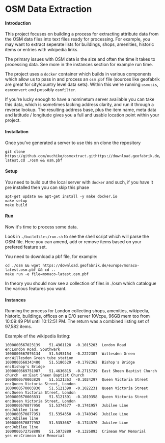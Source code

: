# OSM Data Extraction

#### Introduction

This project focuses on building a process for extracting attribute data from the OSM data files into text files ready for processing.  For example, you may want to extract seperate lists for buildings, shops, amenities, historic items or entries with wikipedia links.

The primary issues with OSM data is the size and often the time it takes to processing data.  See more in the instances section for example run time.

The project uses a ```docker``` container which builds in various components which allow us to pass in and process an ```osm.pbf``` file (sources like geofabrik are great for city/country level data sets).  Within this we're running ```osmosis```, ```osmconvert``` and possibly ```osmfilter```.  

If you're lucky enough to have a nominetum server available you can take this data, which is sometimes lacking address clarity, and run it through a reverse lookup.  The resulting address base, plus the item name, meta data and latitude / longitude gives you a full and usable location point within your project.

#### Installation
Once you've generated a server to use this on clone the repository

```
git clone https://github.com/ouchiko/osmextract.githttps://download.geofabrik.de/europe/monaco-latest.cd ./osm && osm.pbf
```

#### Setup
You need to build out the local server with ```docker``` and such, if you have it pre installed then you can skip this phase

```
apt-get update && apt-get install -y make docker.io
make setup
make build
````

#### Run
Now it's time to process some data.

Look in ```./buildfiles/run.sh``` to see the shell script which will parse the OSM file.  Here you can amend, add or remove items based on your prefered feature set.

You need to download a pbf file, for example:

```
cd ./osm && wget https://download.geofabrik.de/europe/monaco-latest.osm.pbf && cd ..
make run -e file=monaco-latest.osm.pbf
```

In theory you should now see a collection of files in ./osm which catalogue the various features you want.

#### Instances

Running the process for London collecting shops, amenities, wikipedia, historic, buildings, offices on a D/O server 10Vcpu, 96GB mem too from 10:09:49 PM until 10:12:51 PM. The return was a combined listing set of 97,582 items.

Example of the wikipedia listing:

```
1000000567023139	51.4961128	-0.1015203	London Road							en:London Road, Southwark
1000000567076134	51.5493154	-0.2222307	Willesden Green							en:Willesden Green tube station
1000000568343480	51.5186529	-0.1792362	Bishop's Bridge							en:Bishop's Bridge
1000000569751087	51.4636815	-0.2715739	East Sheen Baptist Church					church	en:East Sheen Baptist Church
1000000570003829	51.5121363	-0.1024297	Queen Victoria Street						en:Queen Victoria Street, London
1000000570003830	51.5121390	-0.1022231	Queen Victoria Street						en:Queen Victoria Street, London
1000000570003831	51.5121391	-0.1019358	Queen Victoria Street						en:Queen Victoria Street, London
1000000570877950	51.5374577	-0.1741957	Jubilee Line							en:Jubilee line
1000000570877951	51.5354350	-0.1740349	Jubilee Line							en:Jubilee line
1000000570877952	51.5353687	-0.1744570	Jubilee Line							en:Jubilee line
1000000572758808	51.5073889	-0.1326893	Crimean War Memorial						yes	en:Crimean War Memorial
```
